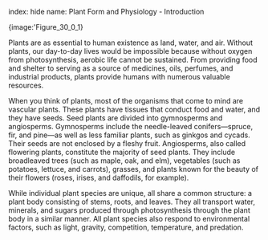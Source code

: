 index: hide
name: Plant Form and Physiology - Introduction


{image:'Figure_30_0_1}
        

Plants are as essential to human existence as land, water, and air. Without plants, our day-to-day lives would be impossible because without oxygen from photosynthesis, aerobic life cannot be sustained. From providing food and shelter to serving as a source of medicines, oils, perfumes, and industrial products, plants provide humans with numerous valuable resources.

When you think of plants, most of the organisms that come to mind are vascular plants. These plants have tissues that conduct food and water, and they have seeds. Seed plants are divided into gymnosperms and angiosperms. Gymnosperms include the needle-leaved conifers—spruce, fir, and pine—as well as less familiar plants, such as ginkgos and cycads. Their seeds are not enclosed by a fleshy fruit. Angiosperms, also called flowering plants, constitute the majority of seed plants. They include broadleaved trees (such as maple, oak, and elm), vegetables (such as potatoes, lettuce, and carrots), grasses, and plants known for the beauty of their flowers (roses, irises, and daffodils, for example).

While individual plant species are unique, all share a common structure: a plant body consisting of stems, roots, and leaves. They all transport water, minerals, and  sugars produced through photosynthesis through the plant body in a similar manner. All plant species also respond to environmental factors, such as light, gravity, competition, temperature, and predation.
